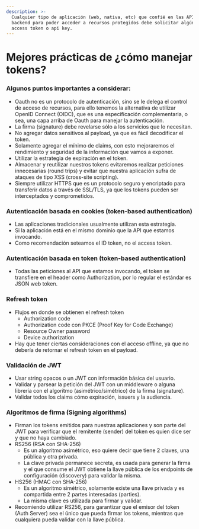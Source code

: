 ```yaml
---
description: >-
  Cualquier tipo de aplicación (web, nativa, etc) que confié en las APIs en el
  backend para poder acceder a recursos protegidos debe solicitar algún tipo de
  access token o api key.
---
```


# Mejores prácticas de ¿cómo manejar tokens?

### **Algunos puntos importantes a considerar:**

* Oauth no es un protocolo de autenticación, sino se le delega el control de acceso de recursos, para ello tenemos la alternativa de utilizar OpenID Connect \(OIDC\), que es una especificación complementaria, o sea, una capa arriba de Oauth para manejar la autenticación.
* La firma \(signature\) debe revelarse sólo a los servicios que lo necesitan.
* No agregar datos sensitivos al payload, ya que es fácil decodificar el token.
* Solamente agregar el mínimo de claims, con esto mejoraremos el rendimiento y seguridad de la información que vamos a exponer.
* Utilizar la estrategia de expiración en el token.
* Almacenar y reutilizar nuestros tokens evitaremos realizar peticiones innecesarias \(round trips\) y evitar que nuestra aplicación sufra de ataques de tipo XSS \(cross-site scripting\).
* Siempre utilizar HTTPS que es un protocolo seguro y encriptado para transferir datos a través de SSL/TLS,  ya que los tokens pueden ser interceptados y comprometidos.

### Autenticación basada en cookies \(token-based authentication\)

* Las aplicaciones tradicionales usualmente utilizan esta estrategia.
* Si la aplicación está en el mismo dominio que la API que estamos invocando.
* Como recomendación seteamos el ID token, no el access token.

### Autenticación basada en token \(token-based authentication\)

* Todas las peticiones al API que estamos invocando, el token se transfiere en el header como Authorization, por lo regular el estándar es JSON web token.

### Refresh token

* Flujos en donde se obtienen el refresh token
  * Authorization code
  * Authorization code con PKCE \(Proof Key for Code Exchange\)
  * Resource Owner password
  * Device authorization
* Hay que tener ciertas consideraciones con el acceso offline, ya que no debería de retornar el refresh token en el payload.

### Validación de JWT

* Usar string opacos o un JWT con información básica del usuario.
* Validar y parsear la petición del JWT con un middleware o alguna librería con el algoritmo \(asimétrico/simétrico\) de la firma \(signature\).
* Validar todos los claims cómo expiración, issuers y la audiencia.

### Algoritmos de firma \(Signing algorithms\)

* Firman los tokens emitidos para nuestras aplicaciones y son parte del JWT para verificar que el remitente \(sender\) del token es quien dice ser y que no haya cambiado.
* RS256 \(RSA con SHA-256\)
  * Es un algoritmo asimétrico, eso quiere decir que tiene 2 claves, una pública y otra privada.
  * La clave privada permanece secreta, es usada para generar la firma y el que consume el JWT obtiene la llave pública de los endpoints de configuración \(discovery\) para validar la misma.
* HS256 \(HMAC con SHA-256\)
  * Es un algoritmo simétrico, solamente existe una llave privada y es compartida entre 2 partes interesadas \(parties\).
  * La misma clave es utilizada para firmar y validar.
* Recomiendo utilizar RS256, para garantizar que el emisor del token \(Auth Server\) sea el único que pueda firmar los tokens, mientras que cualquiera pueda validar con la llave pública.



